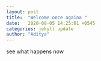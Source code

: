 ```yaml
---
layout: post
title:  "Welcome once againa "
date:   2020-08-05 14:25:01 +0545
categories: jekyll update
author: "Aditya"
---
```

see what happens now
